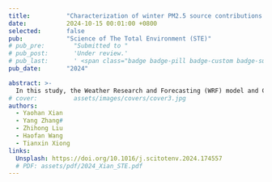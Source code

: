 ```yaml
---
title:          "Characterization of winter PM2.5 source contributions and impacts of meteorological conditions and anthropogenic emission changes in the Sichuan Basin, 2002–2020"
date:           2024-10-15 00:01:00 +0800
selected:       false
pub:            "Science of The Total Environment (STE)"
# pub_pre:        "Submitted to "
# pub_post:       'Under review.'
# pub_last:       ' <span class="badge badge-pill badge-custom badge-success">Spotlight</span>'
pub_date:       "2024"

abstract: >-
  In this study, the Weather Research and Forecasting (WRF) model and Community Multiscale Air Quality–Integrated Source Apportionment Method (CMAQ–ISAM) were utilized, which were integrated with the Multiresolution Emission Inventory for China (MEIC) emission inventory, to simulate winter PM<sub>2.5</sub> concentrations, regional transport, and changes in emission source contributions in the Sichuan basin (SCB) from 2002 to 2020, considering variations in meteorological conditions and anthropogenic emissions. The results indicated a gradual decrease in the basin's winter average PM<sub>2.5</sub> concentration from 300 μg/m3 to 120 μg/m3, with the most significant decrease occurring after 2014, reflecting the actual impact of China's air pollution control measures. Spatially, the main pollution area shifted from Chongqing to Chengdu and the western basin. The sources of PM<sub>2.5</sub> at the eastern and western margins of the basin have remained stable and have been dominated by local emissions for many years, while the sources of PM<sub>2.5</sub> in the central part of the basin have evolved from a multiregional co-influenced source during the early period to a high proportion of local emissions; except for boundary condition sources, residential sources were the main PM<sub>2.5</sub> sources in the basin (approximately 29.70 %), followed by industrial sources (approximately 14.11 %). Industrial sources exhibited higher contributions in Chengdu and Chongqing and gradually stabilized with residential sources over the years, while residential sources dominated in the eastern and western parts of the basin and exhibited a declining trend. Meteorological conditions exacerbated pollution in the whole basin from 2008 to 2014, especially in the west (21–40 μg/m3). The eastern basin and Chongqing exhibited more years with alleviated meteorological pollution, including a 40+ μg/m3 decrease in Chongqing from 2002 to 2005. Reduced anthropogenic emissions alleviated annual pollution levels, with a greater reduction (> −20 μg/m3) after 2011 due to pollution control measures.
# cover:          assets/images/covers/cover3.jpg
authors:
  - Yaohan Xian
  - Yang Zhang#
  - Zhihong Liu
  - Haofan Wang
  - Tianxin Xiong
links:
  Unsplash: https://doi.org/10.1016/j.scitotenv.2024.174557
  # PDF: assets/pdf/2024_Xian_STE.pdf
---
```


